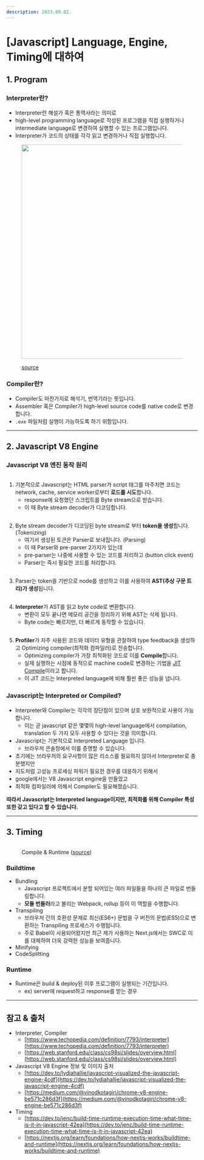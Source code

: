 ```yaml
---
description: 2023.09.02.
---
```


# \[Javascript] Language, Engine, Timing에 대하여

## 1. Program

### Interpreter란?

* Interpreter란 해설가 혹은 통역사라는 의미로
* high-level programming language로 작성된 프로그램을 직접 실행하거나 intermediate language로 변경하여 실행할 수 있는 프로그램입니다.
* Interpreter가 코드의 상태를 각각 읽고 변경하거나 직접 실행합니다.



<figure><img src="../.gitbook/assets/image (3).png" alt="" width="563"><figcaption><p><a href="https://inprogrammer.com/high-level-vs-low-level/">source</a></p></figcaption></figure>

### Compiler란?

* Compiler도 마찬가지로 해석기, 번역기라는 뜻입니다.
* Assembler 혹은 Compiler가 high-level source code를 native code로 변경합니다.
* `.exe` 파일처럼 실행이 가능하도록 하기 위함입니다.

***

## 2. Javascript V8 Engine



### Javascript V8 엔진 동작 원리

<figure><img src="../.gitbook/assets/1.gif" alt=""><figcaption></figcaption></figure>

1. 기본적으로 Javascript는 HTML parser가 script 태그를 마주치면 코드는 network, cache, service worker로부터 **로드를 시도**합니다.
   * response에 요청했던 스크립트를 Byte stream으로 받습니다.
   * 이 때 Byte stream decoder가 디코딩합니다.



<figure><img src="../.gitbook/assets/2.gif" alt=""><figcaption></figcaption></figure>

2. Byte stream decoder가 디코딩된 byte stream로 부터 **token을 생성**합니다. (Tokenizing)
   * 여기서 생성된 토큰은 Parser로 보내집니다. (Parsing)
   * 이 때 Parser와 pre-parser 2가지가 있는데
   * pre-parser는 나중에 사용할 수 있는 코드를 처리하고 (button click event)
   * Parser는 즉시 필요한 코드를 처리합니다.



<figure><img src="../.gitbook/assets/3.gif" alt=""><figcaption></figcaption></figure>

3. Parser는 token을 기반으로 node를 생성하고 이를 사용하여 **AST(추상 구문 트리)가 생성**됩니다.



<figure><img src="../.gitbook/assets/4.gif" alt=""><figcaption></figcaption></figure>

4. **Interpreter**가 AST를 읽고 byte code로 변환합니다.
   * 변환이 모두 끝나면 메모리 공간을 정리하기 위해 AST는 삭제 됩니다.
   * Byte code는 빠르지만, 더 빠르게 동작할 수 있습니다.



<figure><img src="../.gitbook/assets/5.gif" alt=""><figcaption></figcaption></figure>

5. **Profiler**가 자주 사용된 코드와 데이터 유형을 관찰하여 type feedback을 생성하고 Optimizing compiler(최적화 컴파일러)로 전송합니다.
   * Optimizing compiler가 가장 최적화된 코드로 이를 **Compile**합니다.
   * 실제 실행하는 시점에 동적으로 machine code로 변경하는 기법을 [JIT Compile](https://ko.wikipedia.org/wiki/JIT\_%EC%BB%B4%ED%8C%8C%EC%9D%BC)이라고 합니다.
   * 이 JIT 코드는 Interpreted language에 비해 훨씬 좋은 성능을 냅니다.



### Javascript는 Interpreted or Compiled?

* Interpreter와 Compiler는 각각의 장단점이 있으며 상호 보완적으로 사용이 가능합니다.
  * 이는 곧 javascript 같은 몇몇의 high-level language에서 compilation, translation 두 가지 모두 사용할 수 있다는 것을 의미합니다.
* Javascript는 기본적으로 Interpreted Language 입니다.
  * 브라우저 콘솔창에서 이를 증명할 수 있습니다.
* 초기에는 브라우저의 요구사항이 많은 리소스를 필요하지 않아서 Interpreter로 충분했지만
* 지도처럼 고성능 프로세싱 파워가 필요한 경우를 대응하기 위해서
* google에서는 V8 Javascript engine을 만들었고
* 최적화 컴파일러에 의해서 Compiler도 필요해졌습니다.



**따라서 Javascript는 Interpreted language이지만, 최적화를 위해 Compiler 특성 또한 갖고 있다고 할 수 있습니다.**

***

## 3. Timing

<figure><img src="../.gitbook/assets/image (49).png" alt=""><figcaption><p>Compile &#x26; Runtime (<a href="https://medium.jonasbandi.net/angular-vs-react-compilers-45b279a8f571">source</a>)</p></figcaption></figure>

### Buildtime

* Bundling
  * Javascript 프로젝트에서 분할 되어있는 여러 파일들을 하나의 큰 파일로 번들링합니다.
  * **모듈 번들러**라고 불리는 Webpack, rollup 등이 이 역할을 수행합니다.
* Transpiling
  * 브라우저 간의 호환성 문제로 최신(ES6+) 문법을 구 버전의 문법(ES5)으로 변환하는 Transpiling 프로세스가 수행됩니다.
  * 주로 Babel이 사용되어왔지만 최근 제가 사용하는 Next.js에서는 SWC로 이를 대체하여 더욱 강력한 성능을 보여줍니다.
* Minifying
* CodeSplitting

### Runtime

* Runtime은 build & deploy된 이후 프로그램이 실행되는 기간입니다.
  * ex) server에 request하고 response를 받는 경우



***

## 참고 & 출처

* Interpreter, Compiler
  * [https://www.techopedia.com/definition/7793/interpreter](https://www.techopedia.com/definition/7793/interpreter)
  * [https://web.stanford.edu/class/cs98si/slides/overview.html](https://web.stanford.edu/class/cs98si/slides/overview.html)
* Javascript V8 Engine 정보 및 이미지 출처
  * [https://dev.to/lydiahallie/javascript-visualized-the-javascript-engine-4cdf](https://dev.to/lydiahallie/javascript-visualized-the-javascript-engine-4cdf)
  * [https://medium.com/@vinodkotagiri/chrome-v8-engine-be571c286d3f](https://medium.com/@vinodkotagiri/chrome-v8-engine-be571c286d3f)
* Timing
  * [https://dev.to/jenc/build-time-runtime-execution-time-what-time-is-it-in-javascript-42ea](https://dev.to/jenc/build-time-runtime-execution-time-what-time-is-it-in-javascript-42ea)
  * [https://nextjs.org/learn/foundations/how-nextjs-works/buildtime-and-runtime](https://nextjs.org/learn/foundations/how-nextjs-works/buildtime-and-runtime)
